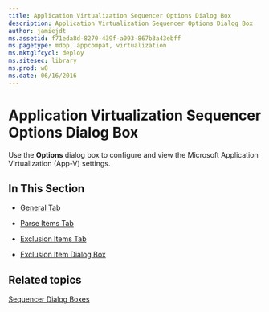 ```yaml
---
title: Application Virtualization Sequencer Options Dialog Box
description: Application Virtualization Sequencer Options Dialog Box
author: jamiejdt
ms.assetid: f71eda8d-8270-439f-a093-867b3a43ebff
ms.pagetype: mdop, appcompat, virtualization
ms.mktglfcycl: deploy
ms.sitesec: library
ms.prod: w8
ms.date: 06/16/2016
---
```



# Application Virtualization Sequencer Options Dialog Box


Use the **Options** dialog box to configure and view the Microsoft Application Virtualization (App-V) settings.

## In This Section


-   [General Tab](general-tab-keep.md)

-   [Parse Items Tab](parse-items-tab-keep.md)

-   [Exclusion Items Tab](exclusion-items-tab-keep.md)

-   [Exclusion Item Dialog Box](exclusion-item-dialog-box.md)

## Related topics


[Sequencer Dialog Boxes](sequencer-dialog-boxes.md)

 

 





